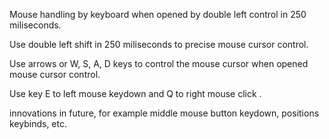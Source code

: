 Mouse handling by keyboard when opened by double left control in 250 miliseconds. 

Use double left shift in 250 miliseconds to precise mouse cursor control.

Use arrows or W, S, A, D keys to control the mouse cursor when opened mouse cursor control.

Use key E to left mouse keydown and Q to right mouse click . 



innovations in future, for example middle mouse button keydown, positions keybinds, etc.
